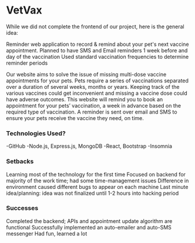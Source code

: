 
# VetVax
While we did not complete the frontend of our project, here is the general idea:

Reminder web application to record & remind about your pet's next vaccine appointment.
Planned to have SMS and Email reminders 1 week before and day of the vaccination
Used standard vaccination frequencies to determine reminder periods


Our website aims to solve the issue of missing multi-dose vaccine appointments for your pets. Pets require a series of vaccinations separated over a duration of several weeks, months or years. Keeping track of the various vaccines could get inconvenient and missing a vaccine dose could have adverse outcomes. This website will remind you to book an appointment for your pets’ vaccination, a week in advance based on the required type of vaccination. A reminder is sent over email and SMS to ensure your pets receive the vaccine they need, on time.

### Technologies Used?
-GitHub
-Node.js, Express.js, MongoDB
-React, Bootstrap
-Insomnia
### Setbacks
Learning most of the technology for the first time
Focused on backend for majority of the work time; had some time-management issues
Difference in environment caused different bugs to appear on each machine
Last minute idea/planning: idea was not finalized until 1-2 hours into hacking period
### Successes
Completed the backend; APIs and appointment update algorithm are functional
Successfully implemented an auto-emailer and auto-SMS messenger
Had fun, learned a lot


